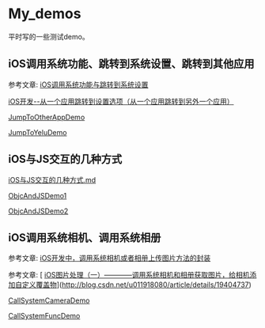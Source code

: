 # My_demos
平时写的一些测试demo。



## iOS调用系统功能、跳转到系统设置、跳转到其他应用

参考文章: [iOS调用系统功能与跳转到系统设置](http://www.jianshu.com/p/78db0e46d954)

[iOS开发--从一个应用跳转到设置选项（从一个应用跳转到另外一个应用）](http://www.jianshu.com/p/844edcf21456)

[JumpToOtherAppDemo](https://github.com/dibadalu/My_demos/tree/master/JumpToOtherAppDemo)

[JumpToYeluDemo](https://github.com/dibadalu/My_demos/tree/master/JumpToYeluDemo)




## iOS与JS交互的几种方式

[iOS与JS交互的几种方式.md](https://github.com/dibadalu/My_demos/blob/master/iOS%E4%B8%8EJS%E4%BA%A4%E4%BA%92%E7%9A%84%E5%87%A0%E7%A7%8D%E6%96%B9%E5%BC%8F.md)

[ObjcAndJSDemo1](https://github.com/dibadalu/My_demos/tree/master/ObjcAndJSDemo1)

[ObjcAndJSDemo2](https://github.com/dibadalu/My_demos/tree/master/ObjcAndJSDemo2)



## iOS调用系统相机、调用系统相册

参考文章: [iOS开发中，调用系统相机或者相册上传图片方法的封装](http://www.jianshu.com/p/afca53b2da74/comments/3937152#comment-3937152)

参考文章: [ [iOS图片处理（一）————调用系统相机和相册获取图片，给相机添加自定义覆盖物](http://blog.csdn.net/u011918080/article/details/19404737)](http://blog.csdn.net/u011918080/article/details/19404737)

[CallSystemCameraDemo](https://github.com/dibadalu/My_demos/tree/master/CallSystemCameraDemo)

[CallSystemFuncDemo](https://github.com/dibadalu/My_demos/tree/master/CallSystemFuncDemo)





